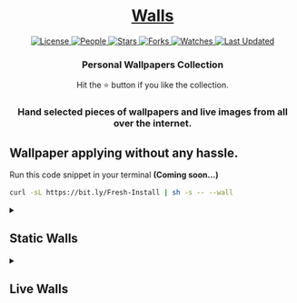 <div align = "center">
  <h1>
    <a href="https://github.com/adityastomar67/Wallpapers">Walls</a>
  </h1>
  <a href="https://github.com/adityastomar67/Wallpapers/blob/main/LICENSE.md">
    <img alt="License" src="https://img.shields.io/github/license/adityastomar67/Wallpapers?style=flat&color=eee&label=">
  </a>
  <a href="https://github.com/adityastomar67/Wallpapers/graphs/contributors">
    <img alt="People" src="https://img.shields.io/github/contributors/adityastomar67/Wallpapers?style=flat&color=ffaaf2&label=People">
  </a>
  <a href="https://github.com/adityastomar67/Wallpapers/stargazers">
    <img alt="Stars" src="https://img.shields.io/github/stars/adityastomar67/Wallpapers?style=flat&color=98c379&label=Stars">
  </a>
  <a href="https://github.com/adityastomar67/Wallpapers/network/members">
    <img alt="Forks" src="https://img.shields.io/github/forks/adityastomar67/Wallpapers?style=flat&color=66a8e0&label=Forks">
  </a>
  <a href="https://github.com/adityastomar67/Wallpapers/watchers">
    <img alt="Watches" src="https://img.shields.io/github/watchers/adityastomar67/Wallpapers?style=flat&color=f5d08b&label=Watches">
  </a>
  <a href="https://github.com/adityastomar67/Wallpapers/pulse">
    <img alt="Last Updated" src="https://img.shields.io/github/last-commit/adityastomar67/Wallpapers?style=flat&color=e06c75&label=">
  </a>
  <h3>Personal Wallpapers Collection</h3>
    Hit the ⭐ button if you like the collection.
  <h3> Hand selected pieces of wallpapers and live images from all over the internet. </h3>
</div>

## Wallpaper applying without any hassle.
Run this code snippet in your terminal **(Coming soon...)**
```bash
curl -sL https://bit.ly/Fresh-Install | sh -s -- --wall
```

<details>
  <summary>
    <h2>Static Walls</h2>
  </summary>
  <span>
    <img src='https://github.com/adityastomar67/Wallpapers/blob/main/Static/wall1.jpg' alt='wall1' width=400px>
    <img src='https://github.com/adityastomar67/Wallpapers/blob/main/Static/wall2.jpg' alt='wall2' width=400px>
    <img src='https://github.com/adityastomar67/Wallpapers/blob/main/Static/wall3.jpg' alt='wall3' width=400px>
    <img src='https://github.com/adityastomar67/Wallpapers/blob/main/Static/wall4.jpg' alt='wall4' width=400px>
    <img src='https://github.com/adityastomar67/Wallpapers/blob/main/Static/wall5.jpg' alt='wall5' width=400px>
    <img src='https://github.com/adityastomar67/Wallpapers/blob/main/Static/wall6.jpg' alt='wall6' width=400px>
    <img src='https://github.com/adityastomar67/Wallpapers/blob/main/Static/wall7.jpg' alt='wall7' width=400px>
    <img src='https://github.com/adityastomar67/Wallpapers/blob/main/Static/wall8.jpg' alt='wall8' width=400px>
    <img src='https://github.com/adityastomar67/Wallpapers/blob/main/Static/wall9.jpg' alt='wall9' width=400px>
    <img src='https://github.com/adityastomar67/Wallpapers/blob/main/Static/wall10.jpg' alt='wall10' width=400px>
    <img src='https://github.com/adityastomar67/Wallpapers/blob/main/Static/wall11.jpg' alt='wall11' width=400px>
    <img src='https://github.com/adityastomar67/Wallpapers/blob/main/Static/wall12.jpg' alt='wall12' width=400px>
    <img src='https://github.com/adityastomar67/Wallpapers/blob/main/Static/wall13.jpg' alt='wall13' width=400px>
    <img src='https://github.com/adityastomar67/Wallpapers/blob/main/Static/wall14.jpg' alt='wall14' width=400px>
    <img src='https://github.com/adityastomar67/Wallpapers/blob/main/Static/wall15.jpg' alt='wall15' width=400px>
    <img src='https://github.com/adityastomar67/Wallpapers/blob/main/Static/wall16.jpg' alt='wall16' width=400px>
    <img src='https://github.com/adityastomar67/Wallpapers/blob/main/Static/wall17.png' alt='wall17' width=400px>
    <img src='https://github.com/adityastomar67/Wallpapers/blob/main/Static/wall18.jpg' alt='wall18' width=400px>
    <img src='https://github.com/adityastomar67/Wallpapers/blob/main/Static/wall19.jpg' alt='wall19' width=400px>
    <img src='https://github.com/adityastomar67/Wallpapers/blob/main/Static/wall20.jpg' alt='wall20' width=400px>
    <img src='https://github.com/adityastomar67/Wallpapers/blob/main/Static/wall21.png' alt='wall21' width=400px>
    <img src='https://github.com/adityastomar67/Wallpapers/blob/main/Static/wall22.png' alt='wall22' width=400px>
    <img src='https://github.com/adityastomar67/Wallpapers/blob/main/Static/wall23.jpg' alt='wall23' width=400px>
    <img src='https://github.com/adityastomar67/Wallpapers/blob/main/Static/wall24.png' alt='wall24' width=400px>
    <img src='https://github.com/adityastomar67/Wallpapers/blob/main/Static/wall25.jpg' alt='wall25' width=400px>
    <img src='https://github.com/adityastomar67/Wallpapers/blob/main/Static/wall26.jpg' alt='wall26' width=400px>
    <img src='https://github.com/adityastomar67/Wallpapers/blob/main/Static/wall27.jpg' alt='wall27' width=400px>
    <img src='https://github.com/adityastomar67/Wallpapers/blob/main/Static/wall28.jpg' alt='wall28' width=400px>
    <img src='https://github.com/adityastomar67/Wallpapers/blob/main/Static/wall29.png' alt='wall29' width=400px>
    <img src='https://github.com/adityastomar67/Wallpapers/blob/main/Static/wall30.jpg' alt='wall30' width=400px>
    <img src='https://github.com/adityastomar67/Wallpapers/blob/main/Static/wall31.jpg' alt='wall31' width=400px>
    <img src='https://github.com/adityastomar67/Wallpapers/blob/main/Static/wall32.jpg' alt='wall32' width=400px>
    <img src='https://github.com/adityastomar67/Wallpapers/blob/main/Static/wall33.jpg' alt='wall33' width=400px>
    <img src='https://github.com/adityastomar67/Wallpapers/blob/main/Static/wall34.jpg' alt='wall34' width=400px>
    <img src='https://github.com/adityastomar67/Wallpapers/blob/main/Static/wall35.jpg' alt='wall35' width=400px>
    <img src='https://github.com/adityastomar67/Wallpapers/blob/main/Static/wall36.jpg' alt='wall36' width=400px>
    <img src='https://github.com/adityastomar67/Wallpapers/blob/main/Static/wall37.jpg' alt='wall37' width=400px>
    <img src='https://github.com/adityastomar67/Wallpapers/blob/main/Static/wall38.jpg' alt='wall38' width=400px>
    <img src='https://github.com/adityastomar67/Wallpapers/blob/main/Static/wall39.jpg' alt='wall39' width=400px>
    <img src='https://github.com/adityastomar67/Wallpapers/blob/main/Static/wall40.jpg' alt='wall40' width=400px>
    <img src='https://github.com/adityastomar67/Wallpapers/blob/main/Static/wall41.jpg' alt='wall41' width=400px>
    <img src='https://github.com/adityastomar67/Wallpapers/blob/main/Static/wall42.jpg' alt='wall42' width=400px>
    <img src='https://github.com/adityastomar67/Wallpapers/blob/main/Static/wall43.jpg' alt='wall43' width=400px>
    <img src='https://github.com/adityastomar67/Wallpapers/blob/main/Static/wall44.jpg' alt='wall44' width=400px>
    <img src='https://github.com/adityastomar67/Wallpapers/blob/main/Static/wall45.jpg' alt='wall45' width=400px>
    <img src='https://github.com/adityastomar67/Wallpapers/blob/main/Static/wall46.jpg' alt='wall46' width=400px>
    <img src='https://github.com/adityastomar67/Wallpapers/blob/main/Static/wall47.jpg' alt='wall47' width=400px>
    <img src='https://github.com/adityastomar67/Wallpapers/blob/main/Static/wall48.jpg' alt='wall48' width=400px>
    <img src='https://github.com/adityastomar67/Wallpapers/blob/main/Static/wall49.jpg' alt='wall49' width=400px>
    <img src='https://github.com/adityastomar67/Wallpapers/blob/main/Static/wall50.jpg' alt='wall50' width=400px>
    <img src='https://github.com/adityastomar67/Wallpapers/blob/main/Static/wall51.jpg' alt='wall51' width=400px>
    <img src='https://github.com/adityastomar67/Wallpapers/blob/main/Static/wall52.jpg' alt='wall52' width=400px>
    <img src='https://github.com/adityastomar67/Wallpapers/blob/main/Static/wall53.jpg' alt='wall53' width=400px>
    <img src='https://github.com/adityastomar67/Wallpapers/blob/main/Static/wall54.jpg' alt='wall54' width=400px>
    <img src='https://github.com/adityastomar67/Wallpapers/blob/main/Static/wall55.jpg' alt='wall55' width=400px>
    <img src='https://github.com/adityastomar67/Wallpapers/blob/main/Static/wall56.jpg' alt='wall56' width=400px>
    <img src='https://github.com/adityastomar67/Wallpapers/blob/main/Static/wall57.jpg' alt='wall57' width=400px>
    <img src='https://github.com/adityastomar67/Wallpapers/blob/main/Static/wall58.jpg' alt='wall58' width=400px>
    <img src='https://github.com/adityastomar67/Wallpapers/blob/main/Static/wall59.jpg' alt='wall59' width=400px>
    <img src='https://github.com/adityastomar67/Wallpapers/blob/main/Static/wall60.jpg' alt='wall60' width=400px>
    <img src='https://github.com/adityastomar67/Wallpapers/blob/main/Static/wall61.jpg' alt='wall61' width=400px>
    <img src='https://github.com/adityastomar67/Wallpapers/blob/main/Static/wall62.png' alt='wall62' width=400px>
    <img src='https://github.com/adityastomar67/Wallpapers/blob/main/Static/wall63.jpg' alt='wall63' width=400px>
    <img src='https://github.com/adityastomar67/Wallpapers/blob/main/Static/wall64.jpg' alt='wall64' width=400px>
    <img src='https://github.com/adityastomar67/Wallpapers/blob/main/Static/wall65.jpg' alt='wall65' width=400px>
    <img src='https://github.com/adityastomar67/Wallpapers/blob/main/Static/wall66.jpg' alt='wall66' width=400px>
    <img src='https://github.com/adityastomar67/Wallpapers/blob/main/Static/wall67.jpg' alt='wall67' width=400px>
    <img src='https://github.com/adityastomar67/Wallpapers/blob/main/Static/wall68.jpg' alt='wall68' width=400px>
    <img src='https://github.com/adityastomar67/Wallpapers/blob/main/Static/wall69.jpg' alt='wall69' width=400px>    
    <img src='https://github.com/adityastomar67/Wallpapers/blob/main/Static/wall70.jpg' alt='wall70' width=400px>    
    <img src='https://github.com/adityastomar67/Wallpapers/blob/main/Static/wall71.jpg' alt='wall71' width=400px>
    <img src='https://github.com/adityastomar67/Wallpapers/blob/main/Static/wall72.jpg' alt='wall72' width=400px>
    <img src='https://github.com/adityastomar67/Wallpapers/blob/main/Static/wall73.jpg' alt='wall73' width=400px>
    <img src='https://github.com/adityastomar67/Wallpapers/blob/main/Static/wall74.jpg' alt='wall74' width=400px>
    <img src='https://github.com/adityastomar67/Wallpapers/blob/main/Static/wall75.jpg' alt='wall75' width=400px>
    <img src='https://github.com/adityastomar67/Wallpapers/blob/main/Static/wall76.jpg' alt='wall76' width=400px>
    <img src='https://github.com/adityastomar67/Wallpapers/blob/main/Static/wall77.jpg' alt='wall77' width=400px>
  </span>
</details>

<details>
  <summary>
    <h2>Live Walls</h2>
  </summary>
  
> Note: These below are compressed files, to download in original quality, simply download or clone the repo or use above link to install

https://user-images.githubusercontent.com/33474611/192243445-008ca13c-f614-46d2-ba5e-6dd86f5a3b48.mp4

https://user-images.githubusercontent.com/33474611/192243474-4cf00d93-303b-4d13-b7d1-39fd0daa4015.mp4

https://user-images.githubusercontent.com/33474611/192243478-258d884c-72af-431f-baa4-2345aaa6e754.mp4

https://user-images.githubusercontent.com/33474611/192243485-0cb16514-cbd8-444a-b7be-dc1b22086b71.mp4

https://user-images.githubusercontent.com/33474611/192243497-3b0bd385-d430-4c5b-80af-b2c5b94da0d8.mp4

https://user-images.githubusercontent.com/33474611/192243528-f3531a77-2248-4f30-9cd4-523d3737e583.mp4

https://user-images.githubusercontent.com/33474611/192243531-c2d43a57-8962-4883-b49a-d65e30237ce0.mp4

https://user-images.githubusercontent.com/33474611/192243549-f92b7655-565b-48f8-9b7f-0ff33c3a4a8e.mp4

https://user-images.githubusercontent.com/33474611/192243561-2f4bacba-8f54-4dee-831c-87305eaa8188.mp4

https://user-images.githubusercontent.com/33474611/192243581-e8e7850b-62c6-4ab1-9c8d-51ce6d4d6809.mp4

https://user-images.githubusercontent.com/33474611/192243596-20e3cb2b-b263-4cd1-914f-d431740083c2.mp4

https://user-images.githubusercontent.com/33474611/193414771-70294d8a-872e-42ed-ac27-84fa95b5634f.mp4

https://user-images.githubusercontent.com/33474611/193414755-102a28b7-873b-497a-9b6a-d2f4c1ef0891.mp4

https://user-images.githubusercontent.com/33474611/193414728-ce69f2a5-dc44-4463-8fbf-0272258bc280.mp4

https://user-images.githubusercontent.com/33474611/193414779-798beda2-3b9b-4af6-aa3e-fc8fc43e31e9.mp4

https://user-images.githubusercontent.com/33474611/193414785-b5518f4f-ba8b-4707-b421-ba7b42bf3eb3.mp4

https://user-images.githubusercontent.com/33474611/193414765-0c2bc3d8-72cc-4bdb-b374-51bb0ea09ef4.mp4

https://user-images.githubusercontent.com/33474611/193414754-f8381a47-24b0-4153-b725-4cc13475e152.mp4

https://user-images.githubusercontent.com/33474611/193414738-56a79986-1e8b-4baf-8116-cc6f4b397c9b.mp4

https://user-images.githubusercontent.com/33474611/193414732-d374e73d-5141-4804-a198-ac0f7c0b7d3b.mp4

https://user-images.githubusercontent.com/33474611/193414715-c7475fd2-230c-49ec-bea4-90ed746f5bbd.mp4

https://user-images.githubusercontent.com/33474611/193414736-d178bcd0-1a63-405f-8cb1-dd4b73a856ed.mp4

https://user-images.githubusercontent.com/33474611/193414749-3d21540d-e9f1-4731-9ffd-3044f2fe5a6a.mp4

https://user-images.githubusercontent.com/33474611/193414726-da13e198-4cc7-4a19-8118-a9d32c7b2cd0.mp4

</details>
